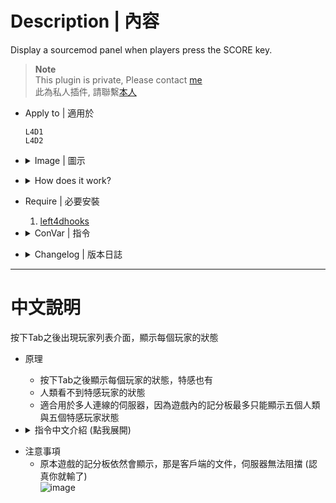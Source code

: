 # Description | 內容
Display a sourcemod panel when players press the SCORE key.

> __Note__ <br/>
This plugin is private, Please contact [me](/#私人插件列表-private-plugins-list)<br/>
此為私人插件, 請聯繫[本人](/#私人插件列表-private-plugins-list)

* Apply to | 適用於
	```
	L4D1
	L4D2
	```

* <details><summary>Image | 圖示</summary>

	* A = Afk (Idle Player), X = Dead, ~ = Incapacitated, + = Alive, H = Hanging from ledge, 0 = Spectator, number = HP
		> A = Afk (閒置玩家), X = 死亡, ~ = 倒地, + = 活著站立, H = 掛邊, 0 = 旁觀者, 數字為玩家的血量
		<br/>![l4d_scoreboard_panel_1](image/l4d_scoreboard_panel_1.jpg)
	* SI(+) = Alive Infected, SI(G) = Ghost Infected, number = HP
		> SI(+) = 活著的特感玩家, SI(G) = 靈魂特感玩家, 數字為玩家的血量
		<br/>![l4d_scoreboard_panel_2](image/l4d_scoreboard_panel_2.jpg)
	* Support multi players
		> 支援多人倖存者
		<br/>![l4d_scoreboard_panel_3](image/l4d_scoreboard_panel_3.jpg)
</details>

* <details><summary>How does it work?</summary>

	* Type tab Key (IN_SCORE) to show a hud for 8 seconds, it displays all players' state
	* The game default scoreboard is client side, so unfortunately can't block it.
</details>

* Require | 必要安裝
	1. [left4dhooks](https://forums.alliedmods.net/showthread.php?t=321696)

* <details><summary>ConVar | 指令</summary>

	* cfg/sourcemod/l4d_scoreboard_panel.cfg
		```php
		// 0=Plugin off, 1=Plugin on.
		l4d_scoreboard_panel_enable "1"

		// Cold down in seconds can a player press tab key to display panel again.
		l4d_scoreboard_panel_tab_cooldown "1.0"

		// Panel display time.
		l4d_scoreboard_panel_display_time "8"

		// If 1, display health on panel
		l4d_scoreboard_panel_display_health "1"

		// Symbol for survivors hanging from ledge
		l4d_scoreboard_panel_hanging_symbol "H"

		// Symbol for incapacitated survivors
		l4d_scoreboard_panel_incapacitated_symbol "~"

		// Symbol for alive survivors
		l4d_scoreboard_panel_survior_alive_symbol "+"

		// Symbol for dead survivors
		l4d_scoreboard_panel_survivor_dead_symbol "X"

		// Symbol for black and white survivors (last life)
		l4d_scoreboard_panel_survivor_bw_symbol "!!"

		// Symbol for infected players (Only display to survivor)
		l4d_scoreboard_panel_infected_team_symbol "SI"

		// Symbol for ghost infected players
		l4d_scoreboard_panel_infected_ghost_symbol "SI(G)"

		// Symbol for alive infected players
		l4d_scoreboard_panel_infected_alive_symbol "SI(+)"

		// Symbol for dead infected players
		l4d_scoreboard_panel_infected_dead_symbol "SI(-)"

		// Symbol for afk players (idle survivor)
		l4d_scoreboard_panel_afk_symbol "A"

		// Symbol for spectator players
		l4d_scoreboard_panel_spectator_team_symbol "O"
		```
</details>

* <details><summary>Changelog | 版本日誌</summary>

	* v1.1 (2023-1-8)
	    * Draw more details on panel

	* v1.0 (2023-1-5)
		* Initial Release
</details>

- - - -
# 中文說明
按下Tab之後出現玩家列表介面，顯示每個玩家的狀態

* 原理
	* 按下Tab之後顯示每個玩家的狀態，特感也有
	* 人類看不到特感玩家的狀態
	* 適合用於多人連線的伺服器，因為遊戲內的記分板最多只能顯示五個人類與五個特感玩家狀態

* <details><summary>指令中文介紹 (點我展開)</summary>

	* cfg/sourcemod/l4d_scoreboard_panel.cfg
		```php
		// 0=關閉插件, 1=啟動插件
		l4d_scoreboard_panel_enable "1"

		// 再次使用tab顯示介面的冷卻時間
		l4d_scoreboard_panel_tab_cooldown "1.0"

		// 介面顯示時間
		l4d_scoreboard_panel_display_time "8"

		// 為1時，列表上顯示血量
		l4d_scoreboard_panel_display_health "1"

		// 顯示的符號 - 人類掛邊
		l4d_scoreboard_panel_hanging_symbol "H"

		// 顯示的符號 - 人類倒地
		l4d_scoreboard_panel_incapacitated_symbol "~"

		// 顯示的符號 - 人類還活著
		l4d_scoreboard_panel_survior_alive_symbol "+"

		// 顯示的符號 - 人類已死亡
		l4d_scoreboard_panel_survivor_dead_symbol "X"

		// 顯示的符號 - 人類黑白狀態
		l4d_scoreboard_panel_survivor_bw_symbol "!!"

		// 顯示的符號 - 特感 (只顯示給人類玩家觀看)
		l4d_scoreboard_panel_infected_team_symbol "SI"

		// 顯示的符號 - 靈魂特感
		l4d_scoreboard_panel_infected_ghost_symbol "SI(G)"

		// 顯示的符號 - 非靈魂的存活特感
		l4d_scoreboard_panel_infected_alive_symbol "SI(+)"

		// 顯示的符號 - 特感已死亡
		l4d_scoreboard_panel_infected_dead_symbol "SI(-)"

		// 顯示的符號 - 閒置玩家
		l4d_scoreboard_panel_afk_symbol "A"

		// 顯示的符號 - 旁觀者
		l4d_scoreboard_panel_spectator_team_symbol "O"
		```
</details>

* 注意事項
	* 原本遊戲的記分板依然會顯示，那是客戶端的文件，伺服器無法阻擋 (認真你就輸了)
	<br/>![image](https://user-images.githubusercontent.com/12229810/210696441-02a5b27e-d540-4f0b-a760-0f60e59300d4.png)

